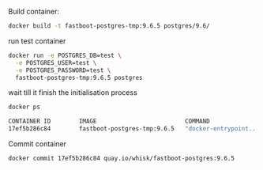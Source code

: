 Build container:
```bash
docker build -t fastboot-postgres-tmp:9.6.5 postgres/9.6/
```

run test container

```bash
docker run -e POSTGRES_DB=test \
  -e POSTGRES_USER=test \
  -e POSTGRES_PASSWORD=test \
  fastboot-postgres-tmp:9.6.5 postgres
```

wait till it finish the initialisation process

```bash
docker ps

CONTAINER ID        IMAGE                         COMMAND                  CREATED             STATUS              PORTS                                                      NAMES
17ef5b286c84        fastboot-postgres-tmp:9.6.5   "docker-entrypoint..."   34 seconds ago      Up 32 seconds       5432/tcp                                                   unruffled_meninsky
```

Commit container
```bash
docker commit 17ef5b286c84 quay.io/whisk/fastboot-postgres:9.6.5
```
